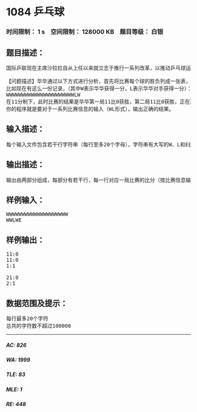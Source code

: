 # 1084 乒乓球   
### 时间限制： 1 s&nbsp;&nbsp;&nbsp;&nbsp;空间限制： 128000 KB&nbsp;&nbsp;&nbsp;&nbsp;题目等级： 白银  
## 题目描述：  

<pre>
国际乒联现在主席沙拉拉自从上任以来就立志于推行一系列改革，以推动乒乓球运动在全球的普及。其中11分制改革引起了很大的争议，有一部分球员因为无法适应新规则只能选择退役。华华就是其中一位，他退役之后走上了乒乓球研究工作，意图弄明白11分制和21分制对选手的不同影响。在开展他的研究之前，他首先需要对他多年比赛的统计数据进行一些分析，所以需要你的帮忙。
 
【问题描述】华华通过以下方式进行分析，首先将比赛每个球的胜负列成一张表，然后分别计算在11分制和21分制下，双方的比赛结果（截至记录末尾）。
比如现在有这么一份记录，（其中W表示华华获得一分，L表示华华对手获得一分）：
WWWWWWWWWWWWWWWWWWWWWWLW
在11分制下，此时比赛的结果是华华第一局11比0获胜，第二局11比0获胜，正在进行第三局，当前比分1比1。而在21分制下，此时比赛结果是华华第一局21比0获胜，正在进行第二局，比分2比1。如果一局比赛刚开始，则此时比分为0比0。
你的程序就是要对于一系列比赛信息的输入（WL形式），输出正确的结果。
</pre>
  
  
## 输入描述：  

<pre>
每个输入文件包含若干行字符串（每行至多20个字母），字符串有大写的W、L和E组成。其中E表示比赛信息结束，程序应该忽略E之后的所有内容。
</pre>
  
  
## 输出描述：  

<pre>
输出由两部分组成，每部分有若干行，每一行对应一局比赛的比分（按比赛信息输入顺序）。其中第一部分是11分制下的结果，第二部分是21分制下的结果，两部分之间由一个空行分隔。
</pre>
  
  
## 样例输入：  

<pre>
WWWWWWWWWWWWWWWWWWWW
WWLWE
</pre>
  
  
## 样例输出：  

<pre>
11:0
11:0
1:1
 
21:0
2:1
</pre>
  
  
## 数据范围及提示：  

<pre>
每行最多20个字符
总共的字符数不超过100000
</pre>
  
  
***  

##### AC: 826  
##### WA: 1999  
##### TLE: 83  
##### MLE: 1  
##### RE: 448  
